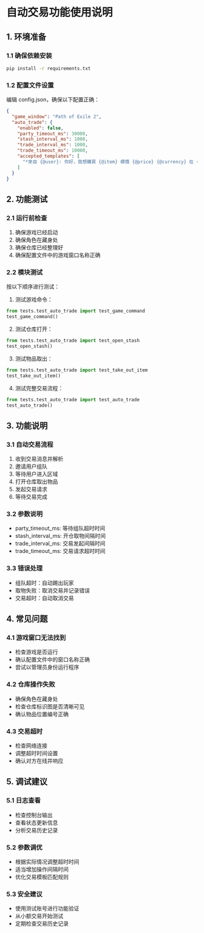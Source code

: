 # 自动交易功能使用说明

## 1. 环境准备

### 1.1 确保依赖安装
```bash
pip install -r requirements.txt
```

### 1.2 配置文件设置
编辑 config.json，确保以下配置正确：
```json
{
  "game_window": "Path of Exile 2",
  "auto_trade": {
    "enabled": false,
    "party_timeout_ms": 30000,
    "stash_interval_ms": 1000,
    "trade_interval_ms": 1000,
    "trade_timeout_ms": 10000,
    "accepted_templates": [
      "*來自 {@user}: 你好，我想購買 {@item} 標價 {@price} {@currency} 在 {@mode} (倉庫頁 \"{@tab}\"; 位置: {@p1} {@p1_num}, {@p2} {@p2_num})"
    ]
  }
}
```

## 2. 功能测试

### 2.1 运行前检查
1. 确保游戏已经启动
2. 确保角色在藏身处
3. 确保仓库已经整理好
4. 确保配置文件中的游戏窗口名称正确

### 2.2 模块测试
按以下顺序进行测试：

1. 测试游戏命令：
```python
from tests.test_auto_trade import test_game_command
test_game_command()
```

2. 测试仓库打开：
```python
from tests.test_auto_trade import test_open_stash
test_open_stash()
```

3. 测试物品取出：
```python
from tests.test_auto_trade import test_take_out_item
test_take_out_item()
```

4. 测试完整交易流程：
```python
from tests.test_auto_trade import test_auto_trade
test_auto_trade()
```

## 3. 功能说明

### 3.1 自动交易流程
1. 收到交易消息并解析
2. 邀请用户组队
3. 等待用户进入区域
4. 打开仓库取出物品
5. 发起交易请求
6. 等待交易完成

### 3.2 参数说明
- party_timeout_ms: 等待组队超时时间
- stash_interval_ms: 开仓取物间隔时间
- trade_interval_ms: 交易发起间隔时间
- trade_timeout_ms: 交易请求超时时间

### 3.3 错误处理
- 组队超时：自动踢出玩家
- 取物失败：取消交易并记录错误
- 交易超时：自动取消交易

## 4. 常见问题

### 4.1 游戏窗口无法找到
- 检查游戏是否运行
- 确认配置文件中的窗口名称正确
- 尝试以管理员身份运行程序

### 4.2 仓库操作失败
- 确保角色在藏身处
- 检查仓库标识图是否清晰可见
- 确认物品位置编号正确

### 4.3 交易超时
- 检查网络连接
- 调整超时时间设置
- 确认对方在线并响应

## 5. 调试建议

### 5.1 日志查看
- 检查控制台输出
- 查看状态更新信息
- 分析交易历史记录

### 5.2 参数调优
- 根据实际情况调整超时时间
- 适当增加操作间隔时间
- 优化交易模板匹配规则

### 5.3 安全建议
- 使用测试账号进行功能验证
- 从小额交易开始测试
- 定期检查交易历史记录
